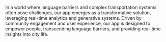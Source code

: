In a world where language barriers and complex transportation systems often pose challenges, our app emerges as a transformative solution, leveraging real-time analytics and generative systems.
Driven by community engagement and user experience, our app is designed to empower people, transcending language barriers, and providing real-time insights into city life.